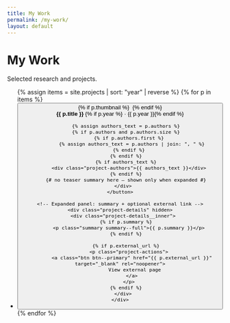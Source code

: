 ```yaml
---
title: My Work
permalink: /my-work/
layout: default
---
```


<h1>My Work</h1>
<p>Selected research and projects.</p>

<ul class="project-list project-list--expandable">
  {% assign items = site.projects | sort: "year" | reverse %}
  {% for p in items %}
  <li class="project-card project-card--expandable">
    <!-- Accessible toggle -->
    <button class="project-toggle" aria-expanded="false">
      {% if p.thumbnail %}
        <img src="{{ p.thumbnail | relative_url }}" alt="" class="project-thumb">
      {% endif %}
      <div class="project-meta">
        <strong class="project-title">{{ p.title }}</strong>
        {% if p.year %}<span class="muted"> · {{ p.year }}</span>{% endif %}

        {% assign authors_text = p.authors %}
        {% if p.authors and p.authors.size %}
          {% if p.authors.first %}
            {% assign authors_text = p.authors | join: ", " %}
          {% endif %}
        {% endif %}
        {% if authors_text %}
          <div class="project-authors">{{ authors_text }}</div>
        {% endif %}
        {# no teaser summary here — shown only when expanded #}
      </div>
    </button>

    <!-- Expanded panel: summary + optional external link -->
    <div class="project-details" hidden>
      <div class="project-details__inner">
        {% if p.summary %}
          <p class="summary summary--full">{{ p.summary }}</p>
        {% endif %}

        {% if p.external_url %}
          <p class="project-actions">
            <a class="btn btn--primary" href="{{ p.external_url }}" target="_blank" rel="noopener">
              View external page
            </a>
          </p>
        {% endif %}
      </div>
    </div>
  </li>
  {% endfor %}
</ul>

<script>
/* Expand/collapse cards */
(function() {
  const list = document.querySelector('.project-list--expandable');
  if (!list) return;

  list.addEventListener('click', function(e) {
    const toggle = e.target.closest('.project-toggle');
    if (!toggle) return;

    const card = toggle.closest('.project-card--expandable');
    const details = card.querySelector('.project-details');
    const isOpen = card.classList.contains('is-open');

    card.classList.toggle('is-open', !isOpen);
    details.hidden = isOpen;
    toggle.setAttribute('aria-expanded', String(!isOpen));
  });
})();
</script>
